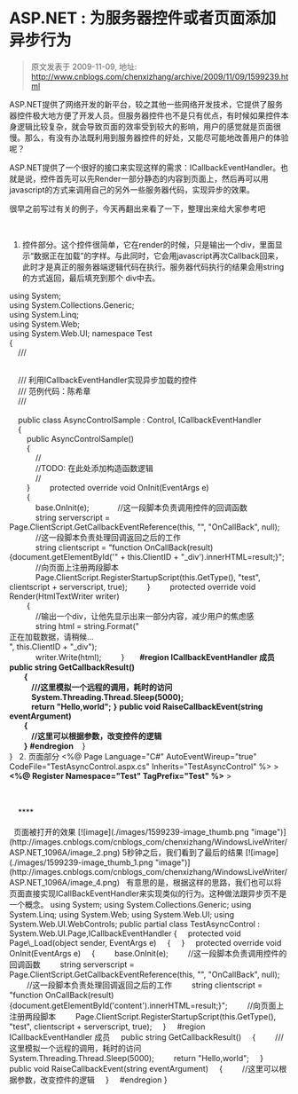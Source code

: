 # ASP.NET : 为服务器控件或者页面添加异步行为 
> 原文发表于 2009-11-09, 地址: http://www.cnblogs.com/chenxizhang/archive/2009/11/09/1599239.html 


ASP.NET提供了网络开发的新平台，较之其他一些网络开发技术，它提供了服务器控件极大地方便了开发人员。但服务器控件也不是只有优点，有时候如果控件本身逻辑比较复杂，就会导致页面的效率受到较大的影响，用户的感觉就是页面很慢。那么，有没有办法既利用到服务器控件的好处，又能尽可能地改善用户的体验呢？

 ASP.NET提供了一个很好的接口来实现这样的需求：ICallbackEventHandler。也就是说，控件首先可以先Render一部分静态的内容到页面上，然后再可以用javascript的方式来调用自己的另外一些服务器代码，实现异步的效果。

 很早之前写过有关的例子，今天再翻出来看了一下，整理出来给大家参考吧

  

 1. 控件部分。这个控件很简单，它在render的时候，只是输出一个div，里面显示“数据正在加载”的字样。与此同时，它会用javascript再次Callback回来，此时才是真正的服务器端逻辑代码在执行。服务器代码执行的结果会用string的方式返回，最后填充到那个 div中去。

 using System;  
using System.Collections.Generic;  
using System.Linq;  
using System.Web;  
using System.Web.UI; namespace Test  
{  
    /// <summary>  
    /// 利用ICallbackEventHandler实现异步加载的控件  
    /// 范例代码：陈希章  
    /// </summary>  
    public class AsyncControlSample : Control, ICallbackEventHandler  
    {  
        public AsyncControlSample()  
        {  
            //  
            //TODO: 在此处添加构造函数逻辑  
            //  
        }         protected override void OnInit(EventArgs e)  
        {  
            base.OnInit(e);             //这一段脚本负责调用控件的回调函数  
            string serverscript = Page.ClientScript.GetCallbackEventReference(this, "", "OnCallBack", null);             //这一段脚本负责处理回调返回之后的工作  
            string clientscript = "function OnCallBack(result){document.getElementById('" + this.ClientID + "\_div').innerHTML=result;}";  
            //向页面上注册两段脚本  
            Page.ClientScript.RegisterStartupScript(this.GetType(), "test", clientscript + serverscript, true);         }         protected override void Render(HtmlTextWriter writer)  
        {  
            //输出一个div，让他先显示出来一部分内容，减少用户的焦虑感  
            string html = string.Format("<div id='{0}'>正在加载数据，请稍候...</div>", this.ClientID + "\_div");  
            writer.Write(html);         }       **#region ICallbackEventHandler 成员**  **public string GetCallbackResult()  
        {  
            ///这里模拟一个远程的调用，耗时的访问  
            System.Threading.Thread.Sleep(5000);  
            return "Hello,world";**  **}**  **public void RaiseCallbackEvent(string eventArgument)  
        {  
            //这里可以根据参数，改变控件的逻辑  
        }**  **#endregion**    }  
}   2. 页面部分 <%@ Page Language="C#" AutoEventWireup="true" CodeFile="TestAsyncControl.aspx.cs" Inherits="TestAsyncControl" %> <!DOCTYPE html PUBLIC "-//W3C//DTD XHTML 1.0 Transitional//EN" "<http://www.w3.org/TR/xhtml1/DTD/xhtml1-transitional.dtd">> **<%@ Register Namespace="Test" TagPrefix="Test" %>**  <html xmlns="<http://www.w3.org/1999/xhtml">>  
<head runat="server">  
    <title></title>  
</head>  
<body>  
    <form id="form1" runat="server">  
    <div>  
    **<Test:AsyncControlSample ID="test" runat="server"></Test:AsyncControlSample>**    </div>  
    </form>  
</body>  
</html>   页面被打开的效果 [![image](./images/1599239-image_thumb.png "image")](http://images.cnblogs.com/cnblogs_com/chenxizhang/WindowsLiveWriter/ASP.NET_1096A/image_2.png) 5秒钟之后，我们看到了最后的结果 [![image](./images/1599239-image_thumb_1.png "image")](http://images.cnblogs.com/cnblogs_com/chenxizhang/WindowsLiveWriter/ASP.NET_1096A/image_4.png)   有意思的是，根据这样的思路，我们也可以将页面直接实现ICallBackEventHandler来实现类似的行为。这种做法跟异步页不是一个概念。 using System;  
using System.Collections.Generic;  
using System.Linq;  
using System.Web;  
using System.Web.UI;  
using System.Web.UI.WebControls; public partial class TestAsyncControl : System.Web.UI.Page,ICallbackEventHandler  
{  
    protected void Page\_Load(object sender, EventArgs e)  
    {     }  
    protected override void OnInit(EventArgs e)  
    {  
        base.OnInit(e);  
        //这一段脚本负责调用控件的回调函数  
        string serverscript = Page.ClientScript.GetCallbackEventReference(this, "", "OnCallBack", null);         //这一段脚本负责处理回调返回之后的工作  
        string clientscript = "function OnCallBack(result){document.getElementById('content').innerHTML=result;}";  
        //向页面上注册两段脚本  
        Page.ClientScript.RegisterStartupScript(this.GetType(), "test", clientscript + serverscript, true);  
    }     #region ICallbackEventHandler 成员     public string GetCallbackResult()  
    {  
        ///这里模拟一个远程的调用，耗时的访问  
        System.Threading.Thread.Sleep(5000);  
        return "Hello,world";     }     public void RaiseCallbackEvent(string eventArgument)  
    {  
        //这里可以根据参数，改变控件的逻辑  
    }     #endregion  
} 






































































